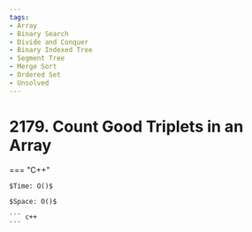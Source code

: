 ```yaml
---
tags:
- Array
- Binary Search
- Divide and Conquer
- Binary Indexed Tree
- Segment Tree
- Merge Sort
- Ordered Set
- Unsolved
---
```



# 2179. Count Good Triplets in an Array

=== "C++"

    $Time: O()$

    $Space: O()$

    ``` c++
    ```